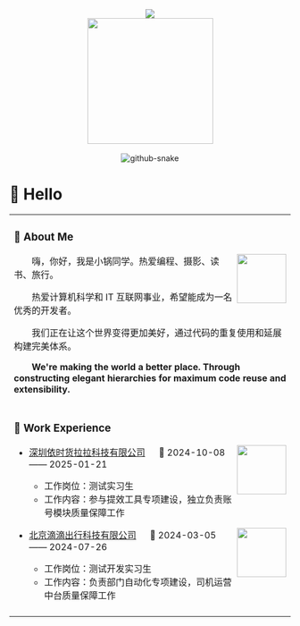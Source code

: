 <div align="center">

  <!-- dynamic typing effect 动态打字效果 -->
  <div>
    <img src="https://readme-typing-svg.herokuapp.com/?lines=fmt.printf(%22Hello%2C%20World!%22);小锅同学祝您今天愉快!&center=true&size=27"> 
  </div>

  <!-- knock code pictures 敲代码的图片 -->
  <picture>
    <source media="(prefers-color-scheme: dark)" srcset="https://cdn.jsdelivr.net/gh/sun0225SUN/sun0225SUN/assets/images/coding.gif" />
    <source media="(prefers-color-scheme: light)" srcset="https://cdn.jsdelivr.net/gh/sun0225SUN/sun0225SUN/assets/images/developer.svg" height="225px" />
    <img src="https://cdn.jsdelivr.net/gh/sun0225SUN/sun0225SUN/assets/images/coding.gif" />
  </picture>
  <!-- for beauty 留个空行好看点 -->
  <div>&nbsp;</div>
  
  <!-- Snake Code Contribution Map 贪吃蛇代码贡献图 -->
  <picture>
    <source media="(prefers-color-scheme: dark)" srcset="https://cdn.jsdelivr.net/gh/sun0225SUN/sun0225SUN/profile-snake-contrib/github-contribution-grid-snake-dark.svg" />
    <source media="(prefers-color-scheme: light)" srcset="https://cdn.jsdelivr.net/gh/sun0225SUN/sun0225SUN/profile-snake-contrib/github-contribution-grid-snake.svg" />
    <img alt="github-snake" src="https://cdn.jsdelivr.net/gh/sun0225SUN/sun0225SUN/profile-snake-contrib/github-contribution-grid-snake-dark.svg" />
  </picture>
</div>

#  🙋 Hello

<table>
  
<tr><td>

### 🤺 About Me

<img align="right" width="88" src="https://cdn.jsdelivr.net/gh/sun0225SUN/sun0225SUN/assets/images/jobs.png" />

<p>&emsp;&emsp;嗨，你好，我是小锅同学。热爱编程、摄影、读书、旅行。</p>
<p>&emsp;&emsp;热爱计算机科学和 IT 互联网事业，希望能成为一名优秀的开发者。</p>
<p>&emsp;&emsp;我们正在让这个世界变得更加美好，通过代码的重复使用和延展构建完美体系。</p>
<p>&emsp;&emsp;<strong>We're making the world a better place. Through constructing elegant hierarchies for maximum code reuse and extensibility.</strong></p>

</td></tr>

<tr><td>

### 🏢 Work Experience

<img align="right" width="88" src="https://images.sj33.cn/uploads/202010/7-20102922424W96.jpg" />

- [深圳依时货拉拉科技有限公司](https://www.huolala.cn/) &emsp; 📌 2024-10-08 —— 2025-01-21

  - 工作岗位：测试实习生
  - 工作内容：参与提效工具专项建设，独立负责账号模块质量保障工作

<img align="right" width="88" src="https://th.bing.com/th/id/OIP.gMKVuZ2QHU18X-Qxne2vygHaHa?rs=1&pid=ImgDetMain" />

- [北京滴滴出行科技有限公司](https://www.didiglobal.com/) &emsp; 📌 2024-03-05 —— 2024-07-26

  - 工作岗位：测试开发实习生
  - 工作内容：负责部门自动化专项建设，司机运营中台质量保障工作

</td></tr>

<tr><td>
